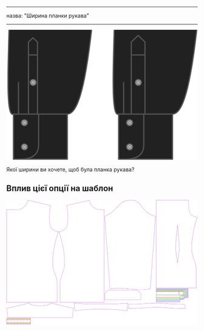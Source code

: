 - - -
назва: "Ширина планки рукава"
- - -

![Ширина пройми рукава](sleeveplacketwidth.svg)

Якої ширини ви хочете, щоб була планка рукава?

## Вплив цієї опції на шаблон

![На цьому зображенні показано вплив цієї опції шляхом накладання декількох варіантів, які мають різне значення для цієї опції](simon_sleeveplacketwidth_sample.svg "Вплив цієї опції на шаблон")
